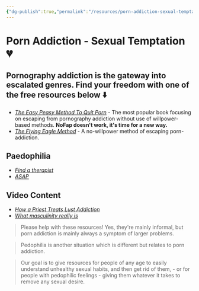 ```yaml
---
{"dg-publish":true,"permalink":"/resources/porn-addiction-sexual-temptation/"}
---
```


# Porn Addiction - Sexual Temptation 💔

## Pornography addiction is the gateway into escalated genres. Find your freedom with one of the free resources below ⬇️

- *[The Easy Peasy Method To Quit Porn](https://easypeasymethod.org/)* - The most popular book focusing on escaping from pornography addiction without use of willpower-based methods. **NoFap doesn't work, it's time for a new way.**
- *[The Flying Eagle Method](https://flying-eagle-method.org/)* - A no-willpower method of escaping porn-addiction.

## Paedophilia 

- *[Find a therapist](https://www.psychologytoday.com/)*
- *[ASAP](https://asapinternational.org/)*
## Video Content 

- *[How a Priest Treats Lust Addiction](https://www.youtube.com/watch?v=qoT4O9-_-cE)*
- *[What masculinity really is](https://www.youtube.com/watch?v=5fhAJKQ1UYE)*

> Please help with these resources! Yes, they're mainly informal, but porn addiction is mainly always a symptom of larger problems. 

> Pedophilia is another situation which is different but relates to porn addiction.

> Our goal is to give resources for people of any age to easily understand unhealthy sexual habits, and then get rid of them, - or for people with pedophilic feelings - giving them whatever it takes to remove any sexual desire.